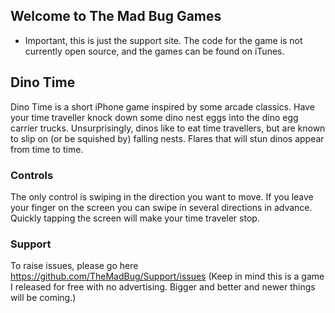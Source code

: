 ## Welcome to The Mad Bug Games

* Important, this is just the support site. The code for the game is not currently open source, and the games can be found on iTunes.
## Dino Time

Dino Time is a short iPhone game inspired by some arcade classics. Have your time traveller knock down some dino nest eggs into the dino egg carrier trucks. Unsurprisingly, dinos like to eat time travellers, but are known to slip on (or be squished by) falling nests. Flares that will stun dinos appear from time to time.

### Controls

The only control is swiping in the direction you want to move. If you leave your finger on the screen you can swipe in several directions in advance. Quickly tapping the screen will make your time traveler stop.

### Support

To raise issues, please go here https://github.com/TheMadBug/Support/issues
(Keep in mind this is a game I released for free with no advertising. Bigger and better and newer things will be coming.)

